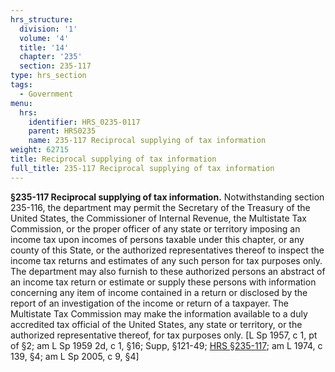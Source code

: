 ```yaml
---
hrs_structure:
  division: '1'
  volume: '4'
  title: '14'
  chapter: '235'
  section: 235-117
type: hrs_section
tags:
  - Government
menu:
  hrs:
    identifier: HRS_0235-0117
    parent: HRS0235
    name: 235-117 Reciprocal supplying of tax information
weight: 62715
title: Reciprocal supplying of tax information
full_title: 235-117 Reciprocal supplying of tax information
---
```

**§235-117 Reciprocal supplying of tax information.** Notwithstanding section 235-116, the department may permit the Secretary of the Treasury of the United States, the Commissioner of Internal Revenue, the Multistate Tax Commission, or the proper officer of any state or territory imposing an income tax upon incomes of persons taxable under this chapter, or any county of this State, or the authorized representatives thereof to inspect the income tax returns and estimates of any such person for tax purposes only. The department may also furnish to these authorized persons an abstract of an income tax return or estimate or supply these persons with information concerning any item of income contained in a return or disclosed by the report of an investigation of the income or return of a taxpayer. The Multistate Tax Commission may make the information available to a duly accredited tax official of the United States, any state or territory, or the authorized representative thereof, for tax purposes only. [L Sp 1957, c 1, pt of §2; am L Sp 1959 2d, c 1, §16; Supp, §121-49; [HRS §235-117](/title-14/chapter-235/section-235-117/); am L 1974, c 139, §4; am L Sp 2005, c 9, §4]